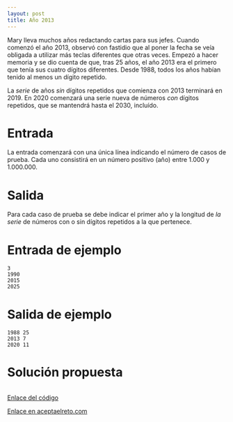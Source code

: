```yaml
---
layout: post
title: Año 2013
---
```


Mary lleva muchos años redactando cartas para sus jefes. Cuando comenzó el año 2013, observó con fastidio que al poner la fecha se veía obligada a utilizar más teclas diferentes que otras veces. Empezó a hacer memoria y se dio cuenta de que, tras 25 años, el año 2013 era el primero que tenía sus cuatro dígitos diferentes. Desde 1988, todos los años habían tenido al menos un dígito repetido.

La _serie_ de años _sin_ dígitos repetidos que comienza con 2013 terminará en 2019. En 2020 comenzará una serie nueva de números _con_ dígitos repetidos, que se mantendrá hasta el 2030, incluído. 

# Entrada

La entrada comenzará con una única línea indicando el número de casos de prueba. Cada uno consistirá en un número positivo (año) entre 1.000 y 1.000.000. 

# Salida

Para cada caso de prueba se debe indicar el primer año y la longitud de _la serie_ de números con o sin dígitos repetidos a la que pertenece.  

# Entrada de ejemplo

```
3
1990
2015
2025
```

# Salida de ejemplo

```
1988 25
2013 7
2020 11
```

# Solución propuesta

``` python

```

[Enlace del código](https://github.com/israelem/aceptaelreto/blob/master/codes/2018-10-29-2013.py)

[Enlace en aceptaelreto.com](https://www.aceptaelreto.com/problem/statement.php?id=174)
